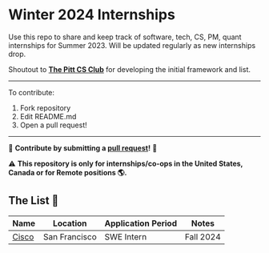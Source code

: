 # Winter 2024 Internships

Use this repo to share and keep track of software, tech, CS, PM, quant internships for Summer 2023. Will be updated regularly as new internships drop.

Shoutout to **[The Pitt CS Club](https://github.com/pittcsc)** for developing the initial framework and list.

---

To contribute:

 1. Fork repository
 2. Edit README.md
 3. Open a pull request!

---

🤗 **Contribute by submitting a [pull request](https://github.com/susam/gitpr#create-pull-request)!**  🤗

:warning: **This repository is only for internships/co-ops in the United States, Canada or for Remote positions :earth_americas:.**

## The List 👔

| Name  |  Location | Application Period | Notes |
|---|---|-------------|-------------|
|[Cisco](https://jobs.cisco.com/jobs/ProjectDetail/Product-Software-Firmware-Features-Intern-Fall-2024-Meraki/1399176)|San Francisco| SWE Intern|Fall 2024
